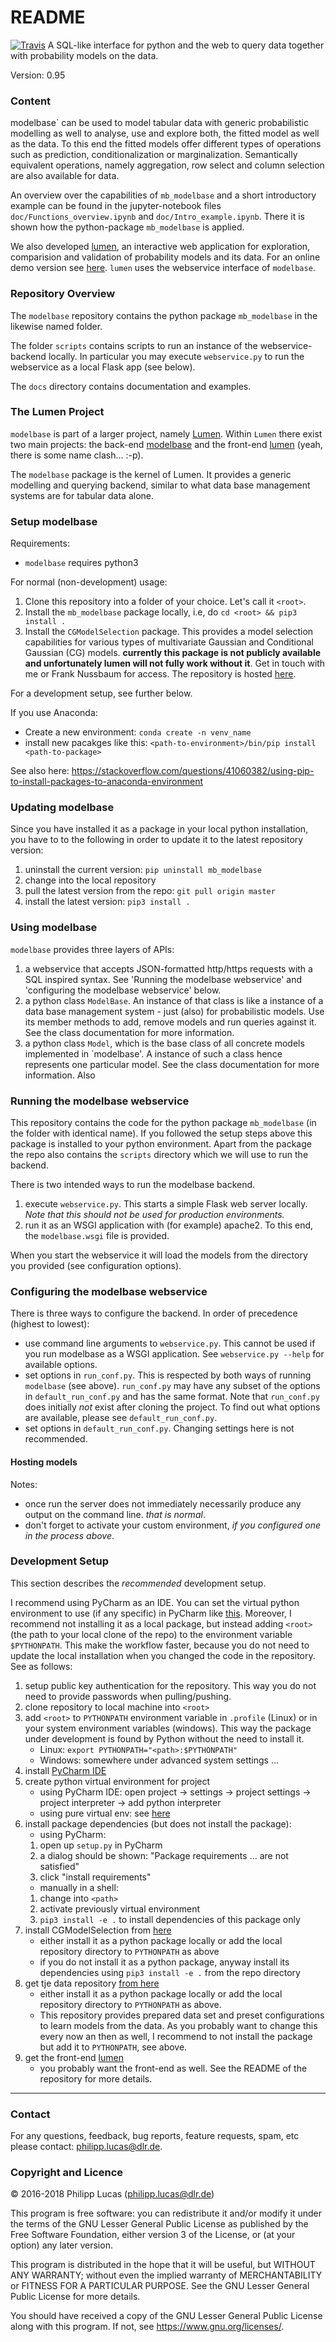 # README #

[![Travis](https://travis-ci.org/lumen-org/modelbase.svg?branch=ci_travis)](
    https://travis-ci.org/lumen-org/modelbase)
A SQL-like interface for python and the web to query data together with probability models on the data.

Version: 0.95

### Content ###

modelbase` can be used to model tabular data with generic probabilistic modelling as well to analyse, use and explore both, the fitted model as well as the data. To this end the fitted models offer different types of operations such as prediction, conditionalization or marginalization. Semantically equivalent operations, namely aggregation, row select and column selection are also available for data.
 
An overview over the capabilities of `mb_modelbase` and a short introductory example can be found in the jupyter-notebook files `doc/Functions_overview.ipynb` and `doc/Intro_example.ipynb`. There it is shown how the python-package `mb_modelbase` is applied.

We also developed [lumen](https://github.com/lumen-org/lumen), an interactive web application for exploration, comparision and validation of probability models and its data. For an online demo version see [here](http://lumen.inf-i2.uni-jena.de/). `lumen` uses the webservice interface of `modelbase`. 

### Repository Overview ###

The `modelbase` repository contains the python package `mb_modelbase` in the likewise named folder. 
 
The folder `scripts` contains scripts to run an instance of the webservice-backend locally. In particular you may execute `webservice.py` to run the webservice as a local Flask app (see below). 
 
The `docs` directory contains documentation and examples.

### The Lumen Project ###

`modelbase` is part of a larger project, namely [Lumen](https://github.com/lumen-org). Within `Lumen` there exist two main projects: the back-end [modelbase](https://github.com/lumen-org/modelbase) and the front-end [lumen](https://github.com/lumen-org/lumen) (yeah, there is some name clash... :-p).

The `modelbase` package is the kernel of Lumen. It provides a generic modelling and querying backend, similar to what data base management systems are for tabular data alone. 

### Setup modelbase ###

Requirements:

 * `modelbase` requires python3

For normal (non-development) usage:

1. Clone this repository into a folder of your choice. Let's call it `<root>`.
2. Install the `mb_modelbase` package locally, i.e, do `cd <root> && pip3 install .`
3. Install the `CGModelSelection` package. This provides a model selection capabilities for various types of multivariate Gaussian and Conditional Gaussian (CG) models. **currently this package is not publicly available and unfortunately lumen will not fully work without it**. Get in touch with me or Frank Nussbaum for access. The repository is hosted [here](https://ci.inf-i2.uni-jena.de/ra86ted/CGmodelselection).

For a development setup, see further below.

If you use Anaconda:

 * Create a new environment: `conda create -n venv_name`
 * install new pacakges like this: `<path-to-environment>/bin/pip install <path-to-package>`
 
See also here: https://stackoverflow.com/questions/41060382/using-pip-to-install-packages-to-anaconda-environment

### Updating modelbase

Since you have installed it as a package in your local python installation, you have to to the following in order to update it to the latest repository version:
1. uninstall the current version: `pip uninstall mb_modelbase`
2. change into the local repository
2. pull the latest version from the repo: `git pull origin master`
3. install the latest version: `pip3 install .`

### Using modelbase

`modelbase` provides three layers of APIs:

1. a webservice that accepts JSON-formatted http/https requests with a SQL inspired syntax. See 'Running the modelbase webservice' and 'configuring the modelbase webservice' below.
2. a python class `ModelBase`. An instance of that class is like a instance of a data base management system - just (also) for probabilistic models. Use its member methods to add, remove models and run queries against it. See the class documentation for more information.
3. a python class `Model`, which is the base class of all concrete models implemented in `modelbase'. A instance of such a class hence represents one particular model. See the class documentation for more information. Also 

### Running the modelbase webservice

This repository contains the code for the python package `mb_modelbase` (in the folder with identical name). If you 
 followed the setup steps above this package is installed to your python environment.
Apart from the package the repo also contains the `scripts` directory which we will use to run the backend. 

There is two intended ways to run the modelbase backend.
1. execute `webservice.py`. This starts a simple Flask web server locally. _Note that this should not be used for
    production environments._
2. run it as an WSGI application with (for example) apache2. To this end, the `modelbase.wsgi` file is provided. 

When you start the webservice it will load the models from the directory you provided (see configuration options).

### Configuring the modelbase webservice

There is three ways to configure the backend. In order of precedence (highest to lowest):
  * use command line arguments to `webservice.py`. This cannot be used if you run modelbase as a WSGI
    application. See `webservice.py --help` for available options.
  * set options in `run_conf.py`. This is respected by both ways of running `modelbase` (see above). `run_conf.py` may have any subset of the options in `default_run_conf.py` and has the same format. Note that `run_conf.py` does initially *not* exist after cloning the project. To find out what options are available, please see `default_run_conf.py`.
  * set options in `default_run_conf.py`. Changing settings here is not recommended. 

#### Hosting models 

Notes:
 * once run the server does not immediately necessarily produce any output on the command line. *that is normal*.
 * don't forget to activate your custom environment, *if you configured one in the process above*.

### Development Setup

This section describes the _recommended_ development setup. 

I recommend using PyCharm as an IDE. You can set the virtual python environment to use (if any specific) in PyCharm like [this](https://docs.continuum.io/anaconda/ide_integration#pycharm).
Moreover, I recommend not installing it as a local package, but instead adding `<root>` (the path to your local clone of the repo) to the environment variable `$PYTHONPATH`. This make the workflow faster, because you do not need to update the local installation when you changed the code in the repository. See as follows:

1. setup public key authentication for the repository. This way you do not need to provide passwords when pulling/pushing.
2. clone repository to local machine into `<root>`
3. add `<root>` to `PYTHONPATH` environment variable in `.profile` (Linux) or in your system environment variables (windows). This way the package under development is found by Python without the need to install it.
   * Linux: `export PYTHONPATH="<path>:$PYTHONPATH"`
   * Windows: somewhere under advanced system settings ...
4. install [PyCharm IDE](https://www.jetbrains.com/pycharm/)
5. create python virtual environment for project 
   * using PyCharm IDE: open project -> settings -> project settings -> project interpreter -> add python interpreter
   * using pure virtual env: see [here](https://virtualenv.pypa.io/en/stable/userguide/#usage)
6. install package dependencies (but does not install the package):
   * using PyCharm:
    1. open up `setup.py` in PyCharm
    2. a dialog should be shown: "Package requirements ... are not satisfied"
    3. click "install requirements"
   * manually in a shell:
    1. change into `<path>`
    2. activate previously virtual environment 
    3. `pip3 install -e .` to install dependencies of this package only
7. install CGModelSelection from [here](https://ci.inf-i2.uni-jena.de/ra86ted/CGmodelselection)
   * either install it as a python package locally or add the local repository directory to `PYTHONPATH` as above
   * if you do not install it as a python package, anyway install its dependencies using `pip3 install -e .` from the repo directory
8. get tje data repository [from here](https://ci.inf-i2.uni-jena.de/gemod/mb_data)
   * either install it as a python package locally or add the local repository directory to `PYTHONPATH` as above.
   * This repository provides prepared data set and preset configurations to learn models from the data. As you probably want to change this every now an then as well, I recommend to not install the package but add it to `PYTHONPATH`, see above.
9. get the front-end [lumen](https://github.com/lumen-org/lumen)
   * you probably want the front-end as well.  See the README of the repository for more details.

-----
 
### Contact ###

For any questions, feedback, bug reports, feature requests, spam, etc please contact: [philipp.lucas@dlr.de](philipp.lucas@dlr.de).

### Copyright and Licence ###

© 2016-2018 Philipp Lucas (philipp.lucas@dlr.de)

This program is free software: you can redistribute it and/or modify
it under the terms of the GNU Lesser General Public License as published by
the Free Software Foundation, either version 3 of the License, or
(at your option) any later version.

This program is distributed in the hope that it will be useful,
but WITHOUT ANY WARRANTY; without even the implied warranty of
MERCHANTABILITY or FITNESS FOR A PARTICULAR PURPOSE. See the
GNU Lesser General Public License for more details.

You should have received a copy of the GNU Lesser General Public License
along with this program.  If not, see <https://www.gnu.org/licenses/>.

